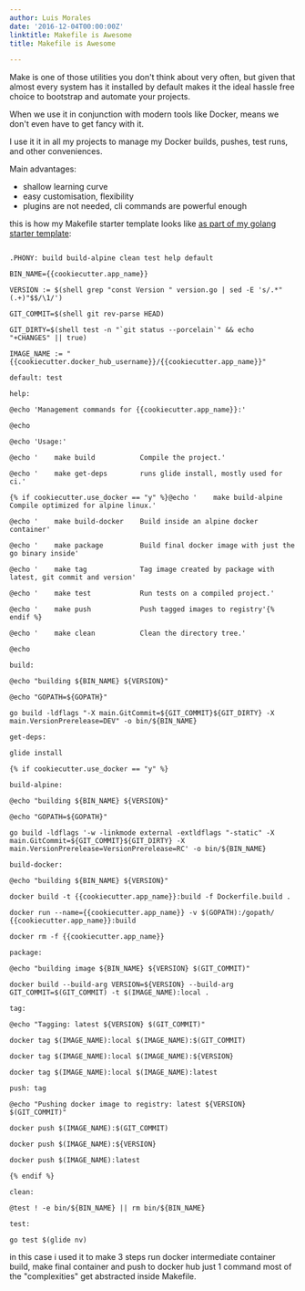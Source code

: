 ```yaml
---
author: Luis Morales
date: '2016-12-04T00:00:00Z'
linktitle: Makefile is Awesome
title: Makefile is Awesome

---
```



Make is one of those utilities you don't think about very often, but given that almost every system has it installed by default makes it the ideal hassle free choice to bootstrap and automate your projects.

When we use it in conjunction with modern tools like Docker, means we don't even have to get fancy with it.

I use it it in all my projects to manage my Docker builds, pushes, test runs, and other conveniences.

Main advantages:

* shallow learning curve
* easy customisation, flexibility
* plugins are not needed, cli commands are powerful enough

this is how my Makefile starter template looks like [as part of my golang starter template](https://github.com/lacion/cookiecutter-golang):

```

.PHONY: build build-alpine clean test help default

BIN_NAME={{cookiecutter.app_name}}

VERSION := $(shell grep "const Version " version.go | sed -E 's/.*"(.+)"$$/\1/')

GIT_COMMIT=$(shell git rev-parse HEAD)

GIT_DIRTY=$(shell test -n "`git status --porcelain`" && echo "+CHANGES" || true)

IMAGE_NAME := "{{cookiecutter.docker_hub_username}}/{{cookiecutter.app_name}}"

default: test

help:

@echo 'Management commands for {{cookiecutter.app_name}}:'

@echo

@echo 'Usage:'

@echo '    make build           Compile the project.'

@echo '    make get-deps        runs glide install, mostly used for ci.'

{% if cookiecutter.use_docker == "y" %}@echo '    make build-alpine    Compile optimized for alpine linux.'

@echo '    make build-docker    Build inside an alpine docker container'

@echo '    make package         Build final docker image with just the go binary inside'

@echo '    make tag             Tag image created by package with latest, git commit and version'

@echo '    make test            Run tests on a compiled project.'

@echo '    make push            Push tagged images to registry'{% endif %}

@echo '    make clean           Clean the directory tree.'

@echo

build:

@echo "building ${BIN_NAME} ${VERSION}"

@echo "GOPATH=${GOPATH}"

go build -ldflags "-X main.GitCommit=${GIT_COMMIT}${GIT_DIRTY} -X main.VersionPrerelease=DEV" -o bin/${BIN_NAME}

get-deps:

glide install

{% if cookiecutter.use_docker == "y" %}

build-alpine:

@echo "building ${BIN_NAME} ${VERSION}"

@echo "GOPATH=${GOPATH}"

go build -ldflags '-w -linkmode external -extldflags "-static" -X main.GitCommit=${GIT_COMMIT}${GIT_DIRTY} -X main.VersionPrerelease=VersionPrerelease=RC' -o bin/${BIN_NAME}

build-docker:

@echo "building ${BIN_NAME} ${VERSION}"

docker build -t {{cookiecutter.app_name}}:build -f Dockerfile.build .

docker run --name={{cookiecutter.app_name}} -v $(GOPATH):/gopath/  {{cookiecutter.app_name}}:build

docker rm -f {{cookiecutter.app_name}}

package:

@echo "building image ${BIN_NAME} ${VERSION} $(GIT_COMMIT)"

docker build --build-arg VERSION=${VERSION} --build-arg GIT_COMMIT=$(GIT_COMMIT) -t $(IMAGE_NAME):local .

tag:

@echo "Tagging: latest ${VERSION} $(GIT_COMMIT)"

docker tag $(IMAGE_NAME):local $(IMAGE_NAME):$(GIT_COMMIT)

docker tag $(IMAGE_NAME):local $(IMAGE_NAME):${VERSION}

docker tag $(IMAGE_NAME):local $(IMAGE_NAME):latest

push: tag

@echo "Pushing docker image to registry: latest ${VERSION} $(GIT_COMMIT)"

docker push $(IMAGE_NAME):$(GIT_COMMIT)

docker push $(IMAGE_NAME):${VERSION}

docker push $(IMAGE_NAME):latest

{% endif %}

clean:

@test ! -e bin/${BIN_NAME} || rm bin/${BIN_NAME}

test:

go test $(glide nv)

```

in this case i used it to make 3 steps run docker intermediate container build, make final container and push to docker hub just 1 command most of the "complexities" get abstracted inside Makefile.
